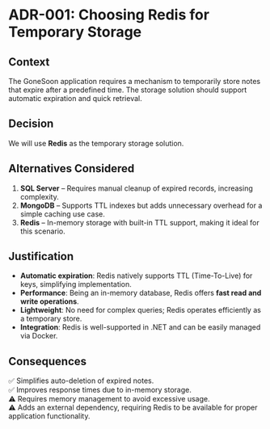 # ADR-001: Choosing Redis for Temporary Storage

## Context
The GoneSoon application requires a mechanism to temporarily store notes that expire after a predefined time. The storage solution should support automatic expiration and quick retrieval.

## Decision
We will use **Redis** as the temporary storage solution.

## Alternatives Considered
1. **SQL Server** – Requires manual cleanup of expired records, increasing complexity.
2. **MongoDB** – Supports TTL indexes but adds unnecessary overhead for a simple caching use case.
3. **Redis** – In-memory storage with built-in TTL support, making it ideal for this scenario.

## Justification
- **Automatic expiration**: Redis natively supports TTL (Time-To-Live) for keys, simplifying implementation.
- **Performance**: Being an in-memory database, Redis offers **fast read and write operations**.
- **Lightweight**: No need for complex queries; Redis operates efficiently as a temporary store.
- **Integration**: Redis is well-supported in .NET and can be easily managed via Docker.

## Consequences
✅ Simplifies auto-deletion of expired notes.  
✅ Improves response times due to in-memory storage.  
⚠ Requires memory management to avoid excessive usage.  
⚠ Adds an external dependency, requiring Redis to be available for proper application functionality.
